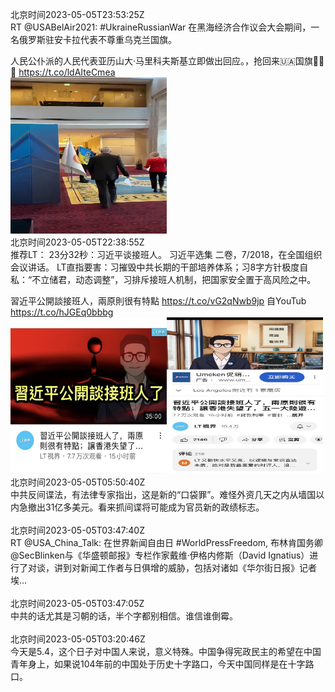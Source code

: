 北京时间2023-05-05T23:53:25Z<br>RT @USABelAir2021: #UkraineRussianWar 在黑海经济合作议会大会期间，一名俄罗斯驻安卡拉代表不尊重乌克兰国旗。

人民公仆派的人民代表亚历山大·马里科夫斯基立即做出回应。，抢回来🇺🇦国旗👊👊👊 https://t.co/ldAIteCmea<br><img src='/temp/2023/1654514644986519552_0.jpg' width='250' height='250'><br>北京时间2023-05-05T22:38:55Z<br>推荐LT：
23分32秒：习近平谈接班人。
习近平选集 二卷，7/2018，在全国组织会议讲话。
LT直指要害：习摧毁中共长期的干部培养体系；习8字方针极度自私：“不立储君，动态调整”，习排斥接班人机制，把国家安全置于高风险之中。

習近平公開談接班人，兩原則很有特點 https://t.co/vG2qNwb9jp 自YouTub https://t.co/hJGEq0bbbg<br><img src='/temp/2023/1654495898355867654_0.jpg' width='250' height='250'><img src='/temp/2023/1654495898355867654_1.jpg' width='250' height='250'><br>北京时间2023-05-05T05:50:40Z<br>中共反间谍法，有法律专家指出，这是新的“口袋罪”。难怪外资几天之内从墙国以内急撤出31亿多美元。看来抓间谍将可能成为官员新的政绩标志。<br><br>北京时间2023-05-05T03:47:40Z<br>RT @USA_China_Talk: 在世界新闻自由日 #WorldPressFreedom, 布林肯国务卿@SecBlinken与《华盛顿邮报》专栏作家戴维·伊格内修斯（David Ignatius）进行了对谈，讲到对新闻工作者与日俱增的威胁，包括对诸如《华尔街日报》记者埃…<br><br>北京时间2023-05-05T03:47:05Z<br>中共的话尤其是习朝的话，半个字都别相信。谁信谁倒霉。<br><br>北京时间2023-05-05T03:20:46Z<br>今天是5.4，这个日子对中国人来说，意义特殊。中国争得宪政民主的希望在中国青年身上，如果说104年前的中国处于历史十字路口，今天中国同样是在十字路口。<br><br>